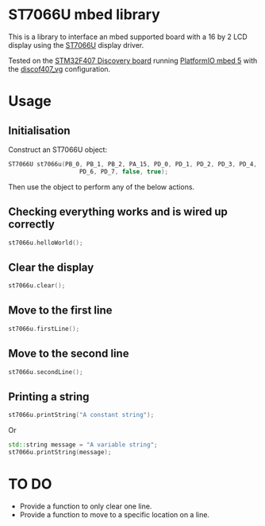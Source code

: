 # ST7066U mbed library
This is a library to interface an mbed supported board with a 16 by 2 LCD display using the [ST7066U](https://newhavendisplay.com/content/app_notes/ST7066U.pdf) display driver.

Tested on the [STM32F407 Discovery board](https://www.st.com/en/evaluation-tools/stm32f4discovery.html) running [PlatformIO mbed 5](https://docs.platformio.org/en/latest/frameworks/mbed.html#framework-mbed) with the [discof407_vg](https://docs.platformio.org/en/latest/boards/ststm32/disco_f407vg.html) configuration.

# Usage
## Initialisation
Construct an ST7066U object:
```C++
ST7066U st7066u(PB_0, PB_1, PB_2, PA_15, PD_0, PD_1, PD_2, PD_3, PD_4, PD_5,
                    PD_6, PD_7, false, true);
```
Then use the object to perform any of the below actions.

## Checking everything works and is wired up correctly
```C++
st7066u.helloWorld();
```

## Clear the display
```C++
st7066u.clear();
```

## Move to the first line
```C++
st7066u.firstLine();
```

## Move to the second line
```C++
st7066u.secondLine();
```

## Printing a string
```C++
st7066u.printString("A constant string");
```
Or
```C++
std::string message = "A variable string";
st7066u.printString(message);
```

# TO DO
 * Provide a function to only clear one line.
 * Provide a function to move to a specific location on a line.